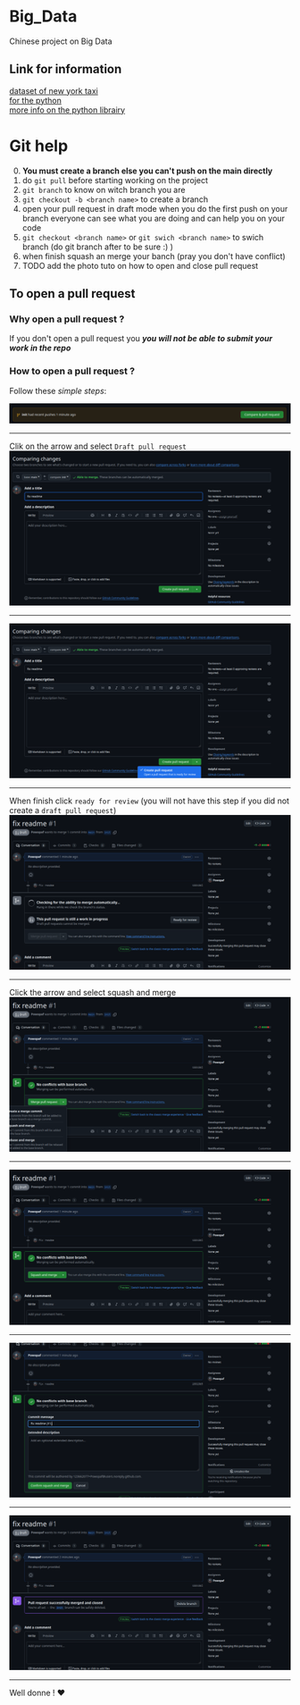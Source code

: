 # Big_Data
Chinese project on Big Data

## Link for information
[dataset of new york taxi](https://www.nyc.gov/site/tlc/about/tlc-trip-record-data.page)<br>
[for the python](https://www.nyc.gov/assets/tlc/downloads/pdf/working_parquet_format.pdf)<br>
[more info on the python librairy](https://arrow.apache.org/docs/python/parquet.html)<br>

# Git help

0. **You must create a branch else you can't push on the main directly**
1. do `git pull` before starting working on the project
2. `git branch` to know on witch branch you are
3. `git checkout -b <branch name>` to create a branch
4. open your pull request in draft mode when you do the first push on your branch
    everyone can see what you are doing and can help you on your code
5. `git checkout <branch name>` or `git swich <branch name>` to swich branch (do
   git branch after to be sure :) )
6. when finish squash an merge your banch (pray you don't have conflict)
7. TODO add the photo tuto on how to open and close pull request
## To open a pull request
### Why open a pull request ?
If you don't open a pull request you ***you will not be able to submit your work
in the repo***
### How to open a pull request ?
Follow these *simple steps*:

<img src="Pic/1.png">

***

Clik on the arrow and select `Draft pull request`
<img src="Pic/2.png">

***

<img src="Pic/3.png">

***

When finish click `ready for review` (you will not have this step if you did not
create a `draft pull request`)
<img src="Pic/4.png">

***

Click the arrow and select squash and merge
<img src="Pic/5.png">

***

<img src="Pic/6.png">

***

<img src="Pic/7.png">

***

<img src="Pic/8.png">

***

Well donne ! :hearts:
